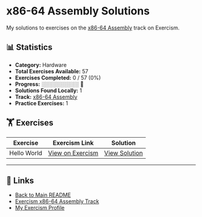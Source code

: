 # x86-64 Assembly Solutions

My solutions to exercises on the [x86-64 Assembly](https://exercism.org/tracks/x86-64-assembly) track on Exercism.

## 📊 Statistics

- **Category:** Hardware
- **Total Exercises Available:** 57
- **Exercises Completed:** 0 / 57 (0%)
- **Progress:** ░░░░░░░░░░ 🔴
- **Solutions Found Locally:** 1
- **Track:** [x86-64 Assembly](https://exercism.org/tracks/x86-64-assembly)
- **Practice Exercises:** 1

## 🏋️ Exercises

| Exercise | Exercism Link | Solution |
|----------|---------------|----------|
| Hello World | [View on Exercism](https://exercism.org/tracks/x86-64-assembly/exercises/hello-world) | [View Solution](hello-world/README.md) |

---

## 🔗 Links

- [Back to Main README](../README.md)
- [Exercism x86-64 Assembly Track](https://exercism.org/tracks/x86-64-assembly)
- [My Exercism Profile](https://exercism.org/profiles/princemuel)
